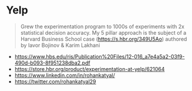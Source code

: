 # Yelp

> Grew the experimentation program to 1000s of experiments with 2x statistical decision accuracy. My 5 pillar approach is the subject of a Harvard Business School case (https://s.hbr.org/349U5Ao) authored by Iavor Bojinov & Karim Lakhani

- https://www.hbs.edu/ris/Publication%20Files/12-016_a7e4a5a2-03f9-490d-b093-8f951238dba2.pdf
- https://store.hbr.org/product/experimentation-at-yelp/621064
- https://www.linkedin.com/in/rohankatyal/
- https://twitter.com/rohankatyal29
